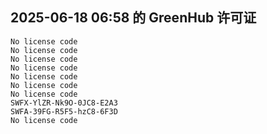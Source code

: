 ## 2025-06-18 06:58 的 GreenHub 许可证
```
No license code
No license code
No license code
No license code
No license code
No license code
No license code
SWFX-YlZR-Nk9O-0JC8-E2A3
SWFA-39FG-R5F5-hzC8-6F3D
No license code
```
